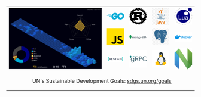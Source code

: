 <table>
  <tr>
    <td colspan="4" rowspan="3">
    	 <img src="./profile-3d-contrib/profile-night-view.svg" alt="lavantien profile's gitblock" title="lavantien profile's gitblock" width="400"/>
    </td>
    <td><img src="./assets/logo-go.png" alt="go" title="go" width="75" /></td>
    <td><img src="./assets/logo-rust.png" alt="rust" title="rust" width="75" /></td>
    <td><img src="./assets/logo-java.png" alt="java" title="java" width="75" /></td>
    <td><img src="./assets/logo-lua.png" alt="lua" title="lua" width="75" /></td>
  </tr>
  <tr>
    <td><img src="./assets/logo-js.png" alt="js" title="js" width="75" /></td>
    <td><img src="./assets/logo-mongo.png" alt="mongo" title="mongo" width="75" /></td>
    <td><img src="./assets/logo-postgres.png" alt="postgres" title="postgres" width="75" /></td>
    <td><img src="./assets/logo-docker.png" alt="docker" title="docker" width="75" /></td>
  </tr>
  <tr>
    <td><img src="./assets/logo-rest.png" alt="rest" title="rest" width="75" /></td>
    <td><img src="./assets/logo-grpc.png" alt="grpc" title="grpc" width="75" /></td>
    <td><img src="./assets/logo-linux.png" alt="linux" title="linux" width="75" /></td>
    <td><img src="./assets/logo-neovim.png" alt="neovim" title="neovim" width="75" /></td>
  </tr>
  <tr>
    <td colspan="8" align="center"><p>&nbsp;&nbsp;UN's Sustainable Development Goals: <a href="https://sdgs.un.org/goals" target=”_blank”>sdgs.un.org/goals</a></p></td>
  </tr>
</table>

